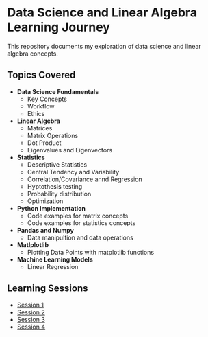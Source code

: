 # Data Science and Linear Algebra Learning Journey

This repository documents my exploration of data science and linear algebra concepts. 

## Topics Covered

* **Data Science Fundamentals**
    * Key Concepts
    * Workflow
    * Ethics
* **Linear Algebra**
    * Matrices 
    * Matrix Operations
    * Dot Product
    * Eigenvalues and Eigenvectors
* **Statistics**
    * Descriptive Statistics
    * Central Tendency and Variability
    * Correlation/Covariance annd Regression
    * Hyptothesis testing
    * Probability distribution
    * Optimization
* **Python Implementation**
    * Code examples for matrix concepts
    * Code examples for statistics concepts
* **Pandas and Numpy**
   * Data manipultion and data operations
* **Matlplotlib**
    * Plotting Data Points with matplotlib functions
* **Machine Learning Models**
   * Linear Regression

## Learning Sessions
* [Session 1](https://github.com/AfsalAfzz-Pro/data-science-learning/blob/main/data-science/session_1_notes.md)
* [Session 2](https://github.com/AfsalAfzz-Pro/data-science-learning/blob/main/data-science/session_2_notes.md)
* [Session 3](https://github.com/AfsalAfzz-Pro/data-science-learning/tree/main/data-science)
* [Session 4](https://github.com/AfsalAfzz-Pro/data-science-learning/blob/main/data-science/session_4_notes.md)
